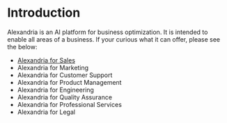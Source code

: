 # Introduction 

Alexandria is an AI platform for business optimization. It is intended to enable all areas of a business. If your curious what it can offer, please see the below:

* [Alexandria for Sales](sales/intro)
* Alexandria for Marketing
* Alexandria for Customer Support
* Alexandria for Product Management
* Alexandria for Engineering
* Alexandria for Quality Assurance
* Alexandria for Professional Services
* Alexandria for Legal